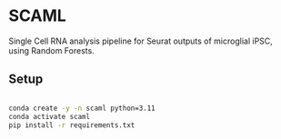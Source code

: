 # SCAML
Single Cell RNA analysis pipeline for Seurat outputs of microglial iPSC, using Random Forests.


## Setup


```bash

conda create -y -n scaml python=3.11
conda activate scaml
pip install -r requirements.txt